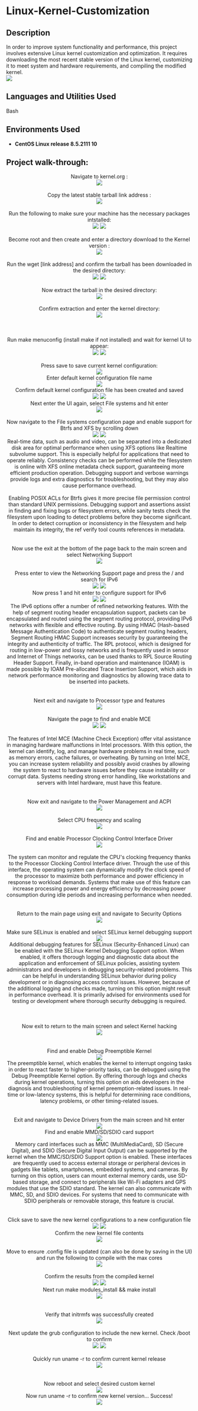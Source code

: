 # Linux-Kernel-Customization

<h2>Description</h2>
In order to improve system functionality and performance, this project involves extensive Linux kernel customization and optimization. It requires downloading the most recent stable version of the Linux kernel, customizing it to meet system and hardware requirements, and compiling the modified kernel. 
<br />
<img src="https://github.com/user-attachments/assets/3b14c04b-9b17-4887-bba6-637180f7e4c4"/>


<h2>Languages and Utilities Used</h2>

Bash

<h2>Environments Used </h2>

- <b>CentOS Linux release 8.5.2111
 10</b>

<h2>Project walk-through:</h2>


<p align="center">
Navigate to kernel.org : <br/>
<img src="https://github.com/user-attachments/assets/80490e12-f6fa-4819-9eaf-d230ff6c8cd4"/>
<br />
<br />
Copy the latest stable tarball link address :  <br/>
<img src="https://github.com/user-attachments/assets/b20539c3-9ecd-4fb4-8ebc-49496e8603be"/>
<br />
<br />
Run the following to make sure your machine has the necessary packages intstalled: <br/>
<img src="https://github.com/user-attachments/assets/30e15c77-0234-4927-8928-8a5ac0887e0b"/>
<img src="https://github.com/user-attachments/assets/bc28c1c2-e03b-43cf-866a-d62a8c9e94a0"/>
<br />
<br />
Become root and then create and enter a directory download to the Kernel version :  <br/>
<img src="https://github.com/user-attachments/assets/60e9637f-a9cc-4039-a1ca-8b9a2687200e"/>
<br />
<br />
Run the wget [link address] and confirm the tarball has been downloaded in the desired directory:  <br/>
<img src="https://github.com/user-attachments/assets/f1c4fdb0-3f5f-4070-8310-44c5c44b6e76"/>
  <img src="https://github.com/user-attachments/assets/58aebb3f-ac9e-48c9-b98d-364623567ae3"/>
<br />
<br />
Now extract the tarball in the desired directory:  <br/>
<img src="https://github.com/user-attachments/assets/63889853-9abf-4cb5-9808-cb7bc901d7b4"/>
<br />
<br />
Confirm extraction and enter the kernel directory:  <br/>
<img src="https://github.com/user-attachments/assets/1a8b1afa-843c-409d-871b-69453a914358"/>
<br />
<br />
 <br />
 <br />
Run make menuconfig (install make if not installed) and wait for kernel UI to appear:  <br/>
<img src="https://github.com/user-attachments/assets/6f160c43-bb97-40e9-91eb-f973061c98a3"/>
  <img src="https://github.com/user-attachments/assets/c8403eef-ae55-47cf-a2a6-cac5d33dae39"/>
<br />
<br />
Press save to save current kernel configuration:  <br/>
<img src="https://github.com/user-attachments/assets/98a10a5e-310f-44ac-bffd-e7618783062b"/>
<br />Enter default kernel configuration file name<br />
  <img src="https://github.com/user-attachments/assets/8cdb1401-d66a-4895-a747-00b7badca684"/>
<br />Confirm default kernel configuration file has been created and saved<br />
<img src="https://github.com/user-attachments/assets/1a94a24f-acb1-4c5b-8ef7-737053bb6f14"/>
<img src="https://github.com/user-attachments/assets/a27b18d0-0f18-4bbb-bcbb-37e5dcfb03df"/>
<br /> Next enter the UI again, select File systems and hit enter  <br/>
<img src="https://github.com/user-attachments/assets/a3213ac4-ccd1-416b-b31e-824374e0942d"/>
<br />
<br />
Now navigate to the File systems configuration page and enable support for Btrfs and XFS by scrolling down <br/>
<img src="https://github.com/user-attachments/assets/9edf200b-db58-4218-8f33-349d7381f664"/>
<img src="https://github.com/user-attachments/assets/35fb7b9b-932c-40c2-bdc6-c6cc306d8e6d"/>
<br />Real-time data, such as audio and video, can be separated into a dedicated disk area for optimal performance when using XFS options like Realtime subvolume support. This is especially helpful for applications that need to operate reliably. Consistency checks can be performed while the filesystem is online with XFS online metadata check support, guaranteeing more efficient production operation. Debugging support and verbose warnings provide logs and extra diagnostics for troubleshooting, but they may also cause performance overhead. <br/> <br/>Enabling POSIX ACLs for Btrfs gives it more precise file permission control than standard UNIX permissions. Debugging support and assertions assist in finding and fixing bugs or filesystem errors, while sanity tests check the filesystem upon loading to detect problems before they become significant. In order to detect corruption or inconsistency in the filesystem and help maintain its integrity, the ref verify tool counts references in metadata.
 <br/>
<br />
<br />
Now use the exit at the bottom of the page back to the main screen and select Networking Support<br/>
<img src="https://github.com/user-attachments/assets/49654866-9e63-4559-841d-9a4ac4eb5468"/>
<br />
<br />
Press enter to view the Networking Support page and press the / and search for IPv6<br/>
<img src="https://github.com/user-attachments/assets/b474ac7d-5701-42f6-b1fc-0edbfeba755e"/>
<img src="https://github.com/user-attachments/assets/6668f076-f418-4110-b504-0529494a47ef"/>
<br /> Now press 1 and hit enter to configure support for IPv6  <br/> 
<img src="https://github.com/user-attachments/assets/76f9bd28-aba5-4b6a-93e7-85fc10e83d9e"/>
<img src="https://github.com/user-attachments/assets/782378df-dd59-4ae4-ac6f-a50d006d2e61"/>
<br />The IPv6 options offer a number of refined networking features. With the help of segment routing header encapsulation support, packets can be encapsulated and routed using the segment routing protocol, providing IPv6 networks with flexible and effective routing. By using HMAC (Hash-based Message Authentication Code) to authenticate segment routing headers, Segment Routing HMAC Support increases security by guaranteeing the integrity and authenticity of traffic. The RPL protocol, which is designed for routing in low-power and lossy networks and is frequently used in sensor and Internet of Things networks, can be used thanks to RPL Source Routing Header Support. Finally, in-band operation and maintenance (IOAM) is made possible by IOAM Pre-allocated Trace Insertion Support, which aids in network performance monitoring and diagnostics by allowing trace data to be inserted into packets. <br />
<br />
<br />
Next exit and navigate to Processor type and features  <br/>
<img src="https://github.com/user-attachments/assets/6f1f4628-7951-45c3-9d98-1abc3bf2aec5"/>
<br />
<br /> Navigate the page to find and enable MCE <br/>
<img src="https://github.com/user-attachments/assets/25eb556f-84f2-4a2e-8ab2-5ff1c05a3671"/>
<img src="https://github.com/user-attachments/assets/fbfef63a-2147-4002-9677-913aea5cea37"/>
<br /> <br/>The features of Intel MCE (Machine Check Exception) offer vital assistance in managing hardware malfunctions in Intel processors. With this option, the kernel can identify, log, and manage hardware problems in real time, such as memory errors, cache failures, or overheating. By turning on Intel MCE, you can increase system reliability and possibly avoid crashes by allowing the system to react to hardware issues before they cause instability or corrupt data. Systems needing strong error handling, like workstations and servers with Intel hardware, must have this feature.
 <br/>
<br />
<br />
 Now exit and navigate to the Power Management and ACPI  <br/>
<img src="https://github.com/user-attachments/assets/afb16975-a885-44a8-b6de-c186e8862d10"/>
<br />
<br /> Select CPU frequency and scaling <br/>
<img src="https://github.com/user-attachments/assets/5e633feb-8a08-4bd2-b8f8-e9ee4fb03b51"/>
<br />
  <br/> Find and enable Processor Clocking Control Interface Driver <br />
<img src="https://github.com/user-attachments/assets/c1e4ddd0-21d4-480b-98d6-d0e99663dfc0"/>
<br /> <br/> The system can monitor and regulate the CPU's clocking frequency thanks to the Processor Clocking Control Interface driver. Through the use of this interface, the operating system can dynamically modify the clock speed of the processor to maximize both performance and power efficiency in response to workload demands. Systems that make use of this feature can increase processing power and energy efficiency by decreasing power consumption during idle periods and increasing performance when needed. <br/>
<br />
<br />
Return to the main page using exit and navigate to Security Options  <br/>
<img src="https://github.com/user-attachments/assets/8e4d996f-219e-49d4-9b8b-e9488accef17"/>
<br />
<br />
Make sure SELinux is enabled and select SELinux kernel debugging support  <br/>
<img src="https://github.com/user-attachments/assets/65199278-7802-43c0-ba35-1a439d8b4232"/>
<br/>Additional debugging features for SELinux (Security-Enhanced Linux) can be enabled with the SELinux Kernel Debugging Support option. When enabled, it offers thorough logging and diagnostic data about the application and enforcement of SELinux policies, assisting system administrators and developers in debugging security-related problems. This can be helpful in understanding SELinux behavior during policy development or in diagnosing access control issues. However, because of the additional logging and checks made, turning on this option might result in performance overhead. It is primarily advised for environments used for testing or development where thorough security debugging is required.
<br/>
<br/>
<br/>
<br /> Now exit to return to the main screen and select Kernel hacking <br/>
<img src="https://github.com/user-attachments/assets/2e2fe366-d2fc-4399-93f7-f9cd1d15938a"/>
<br />
<br />
<br />
Find and enable Debug Preemptible Kernel <br/>
<img src="https://github.com/user-attachments/assets/9dd7c512-c747-4054-8c53-186408309a8b"/>
<br />The preemptible kernel, which enables the kernel to interrupt ongoing tasks in order to react faster to higher-priority tasks, can be debugged using the Debug Preemptible Kernel option. By offering thorough logs and checks during kernel operations, turning this option on aids developers in the diagnosis and troubleshooting of kernel preemption-related issues. In real-time or low-latency systems, this is helpful for determining race conditions, latency problems, or other timing-related issues. <br/> 
<br/>
<br />
Exit and navigate to Device Drivers from the main screen and hit enter<br/>
<img src="https://github.com/user-attachments/assets/665631b5-f409-4243-9322-80d258c3a53b"/>
<br /> Find and enable MMD/SD/SDIO card support<br/>
<img src="https://github.com/user-attachments/assets/2b240b24-e8ab-4b95-a004-dc529e64b8ef"/>
<br /> Memory card interfaces such as MMC (MultiMediaCard), SD (Secure Digital), and SDIO (Secure Digital Input Output) can be supported by the kernel when the MMC/SD/SDIO Support option is enabled. These interfaces are frequently used to access external storage or peripheral devices in gadgets like tablets, smartphones, embedded systems, and cameras. By turning on this option, users can mount external memory cards, use SD-based storage, and connect to peripherals like Wi-Fi adapters and GPS modules that use the SDIO standard. The kernel can also communicate with MMC, SD, and SDIO devices. For systems that need to communicate with SDIO peripherals or removable storage, this feature is crucial. <br/> 
<br />
<br />
Click save to save the new kernel configurations to a new configuration file <br/>
<img src="https://github.com/user-attachments/assets/088d712c-4194-4270-9fda-a85a8333d430"/>
 <img src="https://github.com/user-attachments/assets/d92be623-9213-44b5-9696-701d593338a0"/>
<br />Confirm the new kernel file contents <br/>
 <img src="https://github.com/user-attachments/assets/90672a83-406d-4fa8-8092-02fceb52da64"/>
<br />
<br />
Move to ensure .config file is updated (can also be done by saving in the UI) and run the following to compile with the max cores <br/>
<img src="https://github.com/user-attachments/assets/97a94faa-6cef-4106-ba5d-22dde72fdcb7"/>
<br />
<br />
 Confirm the results from the compiled kernel <br/>
<img src="https://github.com/user-attachments/assets/1280fd8e-8b85-4091-a283-546608ec70b2"/>
 <img src="https://github.com/user-attachments/assets/b9df3a35-f54c-4e1a-bc05-01bf13c4ad66"/>
<br /> Next run make modules_install && make install   <br/>
<img src="https://github.com/user-attachments/assets/8d675ab4-384b-465f-aaef-db9afcc4c8e0"/>
<br />
<br />
<br />
Verify that initrmfs was successfully created  <br/>
<img src="https://github.com/user-attachments/assets/c47f9d91-4893-4d75-b832-fee6339cc1ed"/>
<br />
<br />
Next update the grub configuration to include the new kernel. Check /boot to confirm <br/>
<img src="https://github.com/user-attachments/assets/b29ec83e-b78a-4766-a39a-ca04abaf951a"/>
<img src="https://github.com/user-attachments/assets/cba04c33-3231-4b1d-9a05-53de5738545b"/>
<br />
<br /> Quickly run uname -r to confirm current kernel release <br/>
<img src="https://github.com/user-attachments/assets/49b57d92-8823-4ebb-a5d2-1666c45cd1b5"/>
<br />
<br /> <br /> Now reboot and select desired custom kernel <br/>
<img src="https://github.com/user-attachments/assets/b4b2f462-4569-474e-bdbf-1f513f10d6c1"/>
<br/>Now run uname -r to confirm new kernel version... Success! <br/>
 <img src="https://github.com/user-attachments/assets/09dc9b70-c77a-42bd-aacb-3f8f79073a97"/>
<br />
<br /> 
<br /> <br/><!--
 ```diff
- text in red
+ text in green
! text in orange
# text in gray
@@ text in purple (and bold)@@
```
--!>
